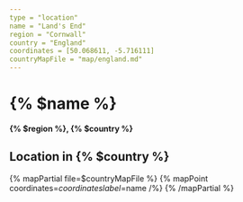 ```yaml
---
type = "location"
name = "Land's End"
region = "Cornwall"
country = "England"
coordinates = [50.068611, -5.716111]
countryMapFile = "map/england.md"
---
```


# {% $name %}

**{% $region %}, {% $country %}**

## Location in {% $country %}

{% mapPartial file=$countryMapFile %}
  {% mapPoint coordinates=$coordinates label=$name /%}
{% /mapPartial %}
